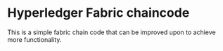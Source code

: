 # Hyperledger Fabric chaincode
This is a simple fabric chain code that can be improved upon to achieve more functionality.
